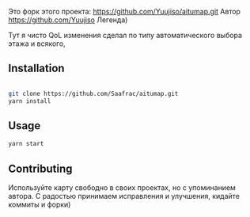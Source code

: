 Это форк этого проекта: https://github.com/Yuujiso/aitumap.git
Автор https://github.com/Yuujiso
Легенда)

Тут я чисто QoL изменения сделал по типу автоматического выбора этажа и всякого,

## Installation

```bash

git clone https://github.com/Saafrac/aitumap.git
yarn install

```

## Usage

```bash
yarn start
```

## Contributing


Используйте карту свободно в своих проектах, но с упоминанием автора.
С радостью принимаем исправления и улучшения, кидайте коммиты и форки)
